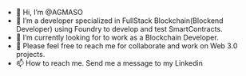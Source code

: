 - 👋 Hi, I’m @AGMASO
- 👀 I’m a developer specialized in FullStack Blockchain(Blockend Developer) using Foundry to develop and test SmartContracts.
- 🌱 I’m currently looking for to work as a Blockchain Developer.
- 💞️ Please feel free to reach me for collaborate and work on Web 3.0 projects.
- 📫 How to reach me. Send me a message to my Linkedin 

<!---
AGMASO/AGMASO is a ✨ special ✨ repository because its `README.md` (this file) appears on your GitHub profile.
You can click the Preview link to take a look at your changes.
--->
